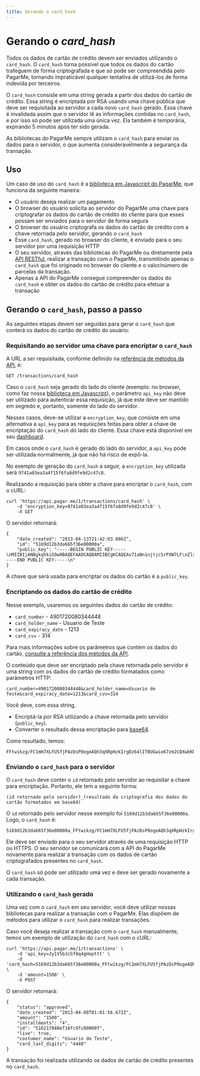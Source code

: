 ```yaml
---
title: Gerando o card_hash
---
```


# Gerando o *card_hash*

Todos os dados de cartão de crédito devem ser enviados utilizando o `card_hash`. O `card_hash` torna possível que todos os dados do cartão trafeguem de forma criptografada e que só pode ser compreendida pelo PagarMe, tornando impraticável qualquer tentativa de utilizá-los de forma indevida por terceiros.

O `card_hash` consiste em uma string gerada a partir dos dados do cartão de crédito. Essa string é encriptada por RSA usando uma chave pública que deve ser requisitada ao servidor a cada novo `card_hash` gerado. Essa chave é invalidada assim que o servidor lê as informações contidas no `card_hash`, e por isso só pode ser utilizada uma única vez. Ela também é temporária, expirando 5 minutos após ter sido gerada.

As bibliotecas do PagarMe sempre utilizam o `card_hash` para enviar os dados para o servidor, o que aumenta consideravelmente a segurança da transação.

## Uso

Um caso de uso do `card_hash` é a [biblioteca em Javascript do PagarMe](/apis/javascript), que funciona da seguinte maneira:

- O usuário deseja realizar um pagamento
- O browser do usuário solicita ao servidor do PagarMe uma chave para criptografar os dados do cartão de crédito do cliente para que esses possam ser enviados para o servidor de forma segura
- O browser do usuário criptografa os dados do cartão de crédito com a chave retornada pelo servidor, gerando o `card_hash`
- Esse `card_hash`, gerado no browser do cliente, é enviado para o seu servidor por uma requisição HTTP
- O seu servidor, através das bibliotecas do PagarMe ou diretamente pela [API RESTful](/restful-api/methods), realizar a transação com o PagarMe, transmitindo apenas o `card_hash` que foi originado no browser do cliente e o valor/número de parcelas da transação.
- Apenas a API do PagarMe consegue compreender os dados do `card_hash` e obter os dados do cartão de crédito para efetuar a transação

## Gerando o `card_hash`, passo a passo

As seguintes etapas devem ser seguidas para gerar o `card_hash` que conterá os dados do cartão de crédito do usuário:

### Requisitando ao servidor uma chave para encriptar o `card_hash`

A URL a ser requisitada, conforme definido na [referência de métodos da API](/restful-api/methods), é:

	GET /transactions/card_hash

Caso o `card_hash` seja gerado do lado do cliente (exemplo: no browser, como faz nossa [biblioteca em Javascript](/apis/javascript)), o parâmetro `api_key` não deve ser utilizado para autenticar essa requisição, já que este deve ser mantido em segredo e, portanto, somente do lado do servidor.

Nesses casos, deve-se utilizar a `encryption_key`, que consiste em uma alternativa a `api_key` para as requisições feitas para obter a chave de encriptação do `card_hash` do lado do cliente. Essa chave está disponível em seu [dashboard](https://dashboard.pagar.me/).

Em casos onde o `card_hash` é gerado do lado do servidor, a `api_key` pode ser utilizada normalmente, já que não há risco de expô-la.

No exemplo de geração do `card_hash` a seguir, a `encryption_key` utilizada será `9741a03ea3a4f15f6fa8d9fe9d2c47c8`.

Realizando a requisição para obter a chave para encriptar o `card_hash`, com o cURL:

<pre><code data-language="shell">curl 'https://api.pagar.me/1/transactions/card_hash' \
	-d 'encryption_key=9741a03ea3a4f15f6fa8d9fe9d2c47c8' \
	-X GET 
</code></pre>

O servidor retornará: 

<pre><code data-language="javascript">{
    "date_created": "2013-04-13T21:42:03.886Z",
    "id": "5169d12b3da665f36e00000a",
    "public_key": "-----BEGIN PUBLIC KEY-----\nMIIBIjANBgkqhkiG9w0BAQEFAAOCAQ8AMIIBCgKCAQEAv71aNn1njtjcSrPXW7LF\nZlxajpBht/jq/+pl77eiZEVyNnP1nHlmkM4ufZmZQF7Q8seTUEBjR2PjoocCrFsP\nsu9+ITFnqAqlYmAVXKFf/gCCQfPDfhsavQXVauDAHXyl/69ooWIMUrYmCmxpZfSU\ne9E/4dl7sUg1ywllU8EpMKIn8Zd7blk49pNZ8I2FlkLRLk3yS9JXDIe8dAZLHoZP\nyT1c/5p1czLoB7Q9k5ic2A4ZM3cwCVkbIKC4wEmFuQCQx4tu1J96kvXhVLYoZlvV\n6+u8apFpFQVpTAK71IVYJbTQjHHty1qtZMImw42YM0kFz0GqhfQk3LKziBDX/FHq\nRQIDAQAB\n-----END PUBLIC KEY-----\n"
}</code></pre>

A chave que será usada para encriptar os dados do cartão é a `public_key`.

### Encriptando os dados do cartão de crédito

Nesse exemplo, usaremos os seguintes dados do cartão de crédito:

- `card_number` - 4901720080344448
- `card_holder_name` - Usuario de Teste
- `card_expiracy_date` - 1213
- `card_cvv` - 314

Para mais informações sobre os parâmetros que contém os dados do cartão, [consulte a referência dos métodos da API](/restful-api/methods).

O conteúdo que deve ser encriptado pela chave retornada pelo servidor é uma string com os dados do cartão de crédito formatados como parâmetros HTTP:

<pre><code data-language="html">card_number=4901720080344448&card_holder_name=Usuario de Teste&card_expiracy_date=1213&card_cvv=314</code></pre>

Você deve, com essa string,

- Encriptá-la por RSA utilizando a chave retornada pelo servidor (`public_key`).
- Converter o resultado dessa encriptação para [base64](http://en.wikipedia.org/wiki/Base64).

Como resultado, temos:

	FFtwikzg/FC1mH7XLFU5fjPAzDsP0ogeAQh3qXRpHzkIrgDz64lITBUGwio67zm2CQXwbKRjGdRi5J1xFNpQLWnxQsUJAQELcTSGaGtF6RGSu6sq1stp8OLRSNG7wp+xGe8poqxw4S1gOL5JYO7XZp/Uz7rTpKXh3IcRshmX36hh66J6+7l5j0803cGIfMZu3T7nbMjQYIf+yLi8r0O6vL9DQPmqSZ9FBerqFGxWHrxScneaaMVzMpNX/5eneqveVBt88RccytyJG5+HYRHcRyKIbLfmX48L/C22HJeAm3PyzehGHdOmDcsxPtVB+Fgq7SDuB4tHWBT8j6wihOO7ww==

### Enviando o `card_hash` para o servidor

O `card_hash` deve conter o `id` retornado pelo servidor ao requisitar a chave para encriptação. Portanto, ele tem a seguinte forma:

	(id retornado pelo servidor)_(resultado da criptografia dos dados do cartão formatados em base64)

O `id` retornado pelo servidor nesse exemplo foi `5169d12b3da665f36e00000a`. Logo, o `card_hash` é:

	5169d12b3da665f36e00000a_FFtwikzg/FC1mH7XLFU5fjPAzDsP0ogeAQh3qXRpHzkIrgDz64lITBUGwio67zm2CQXwbKRjGdRi5J1xFNpQLWnxQsUJAQELcTSGaGtF6RGSu6sq1stp8OLRSNG7wp+xGe8poqxw4S1gOL5JYO7XZp/Uz7rTpKXh3IcRshmX36hh66J6+7l5j0803cGIfMZu3T7nbMjQYIf+yLi8r0O6vL9DQPmqSZ9FBerqFGxWHrxScneaaMVzMpNX/5eneqveVBt88RccytyJG5+HYRHcRyKIbLfmX48L/C22HJeAm3PyzehGHdOmDcsxPtVB+Fgq7SDuB4tHWBT8j6wihOO7ww==

Ele deve ser enviado para o seu servidor através de uma requisição HTTP ou HTTPS. O seu servidor se comunicará com a API do PagarMe novamente para realizar a transação com os dados de cartão criptografados presentes no `card_hash`.

O `card_hash` só pode ser utilizado uma vez e deve ser gerado novamente a cada transação.

### Utilizando o `card_hash` gerado

Uma vez com o `card_hash` em seu servidor, você deve utilizar nossas bibliotecas para realizar a transação com o PagarMe. Elas dispõem de métodos para utilizar o `card_hash` para realizar transações.

Caso você deseja realizar a transação com o `card_hash` manualmente, temos um exemplo de utilização do `card_hash` com o cURL:

<pre><code data-language="shell">curl 'https://api.pagar.me/1/transactions' \
	-d 'api_key=Jy1V5bJcGf8q4gHepttt' \
	-d 'card_hash=5169d12b3da665f36e00000a_FFtwikzg/FC1mH7XLFU5fjPAzDsP0ogeAQh3qXRpHzkIrgDz64lITBUGwio67zm2CQXwbKRjGdRi5J1xFNpQLWnxQsUJAQELcTSGaGtF6RGSu6sq1stp8OLRSNG7wp+xGe8poqxw4S1gOL5JYO7XZp/Uz7rTpKXh3IcRshmX36hh66J6+7l5j0803cGIfMZu3T7nbMjQYIf+yLi8r0O6vL9DQPmqSZ9FBerqFGxWHrxScneaaMVzMpNX/5eneqveVBt88RccytyJG5+HYRHcRyKIbLfmX48L/C22HJeAm3PyzehGHdOmDcsxPtVB+Fgq7SDuB4tHWBT8j6wihOO7ww==' \
	-d 'amount=1500' \
	-X POST 
</code></pre>

O servidor retornará:

<pre><code data-language="javascript">{
    "status": "approved",
    "date_created": "2013-04-08T01:01:56.672Z",
    "amount": "1500",
    "installments": "4",
    "id": "516217040ef16fc9fc00000f",
    "live": true,
    "costumer_name": "Usuario de Teste",
    "card_last_digits": "4448"
}</code></pre>

A transação foi realizada utilizando os dados de cartão de crédito presentes no `card_hash`.
